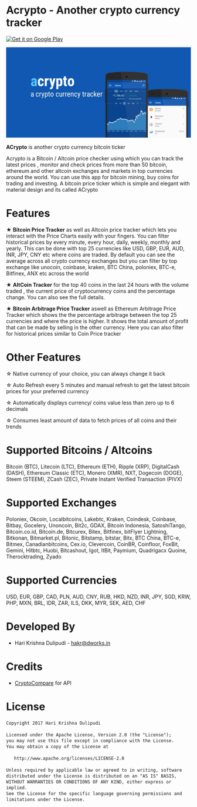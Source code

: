 Acrypto - Another crypto currency tracker
==================================
[<img alt="Get it on Google Play" height="80" src="https://play.google.com/intl/en_us/badges/images/generic/en_badge_web_generic.png">](https://play.google.com/store/apps/details?id=dev.dworks.apps.acrypto&referrer=github)


![ACrypto](/header.jpg)

**ACrypto** is another crypto currency bitcoin ticker 

Acrypto is a Bitcoin / Altcoin price checker using which you can track the latest prices , monitor and check prices from more than 50 bitcoin, ethereum and other altcoin exchanges and markets in top currencies around the world. You can use this app for bitcoin mining, buy coins for trading and investing. A bitcoin price ticker which is simple and elegant with material design and its called ACrypto

Features
========
★ **Bitcoin Price Tracker** as well as Altcoin price tracker which lets you interact with the Price Charts easily with your fingers. You can filter historical prices by every minute, every hour, daily, weekly, monthly and yearly. This can be done with top 25 currencies like USD, GBP, EUR, AUD, INR, JPY, CNY etc where coins are traded. By default you can see the average across all crypto currency exchanges but you can filter by top exchange like unocoin, coinbase, kraken, BTC China, poloniex, BTC-e, Bitfinex, ANX etc across the world

★ **AltCoin Tracker** for the top 40 coins in the last 24 hours with the volume traded , the current price of cryptocurrency coins and the percentage change. You can also see the full details.

★ **Bitcoin Arbitrage Price Tracker** aswell as Ethereum Arbitrage Price Tracker which shows the the percentage arbitrage between the top 25 currencies and where the price is higher. It shows the total amount of profit that can be made by selling in the other currency. Here you can also filter for historical prices similar to Coin Price tracker


Other Features
==============
☆ Native currency of your choice, you can always change it back

☆ Auto Refresh every 5 minutes and manual refresh to get the latest bitcoin prices for your preferred currency

☆ Automatically displays currency/ coins value less than zero up to 6 decimals 

☆ Consumes least amount of data to fetch prices of all coins and their trends

Supported Bitcoins / Altcoins
=============================
Bitcoin (BTC), Litecoin (LTC), Ethereum (ETH), Ripple (XRP), DigitalCash (DASH), Ethereum Classic (ETC), Monero (XMR), NXT, Dogecoin (DOGE), Steem (STEEM), ZCash (ZEC), Private Instant Verified Transaction (PIVX)

Supported Exchanges
===================
Poloniex, Okcoin, Localbitcoins, Lakebtc, Kraken, Coindesk, Coinbase, Bitbay, Gocelery, Unoncoin, Bit2c, GDAX, Bitcoin Indonesia, SatoshiTango, Bitcoin.co.id, Bitcoin.de, Bitcurex, Bitex, Bitfinex, bitFlyer Lightning, Bitkonan, Bitmarket.pl, Bitonic, Bitstamp, bitstar, Bitx, BTC China, BTC-e, Bitmex, Canadianbitcoins, Cex.io, Clevercoin, CoinBR, Coinfloor, FoxBit, Gemini, Hitbtc, Huobi, Bitcashout, Igot, ItBit, Paymium, Quadrigacx Quoine, Therocktrading, Zyado


Supported Currencies
====================
USD, EUR, GBP, CAD, PLN, AUD, CNY, RUB, HKD, NZD, INR, JPY, SGD, KRW, PHP, MXN, BRL, IDR, ZAR, ILS, DKK, MYR, SEK, AED, CHF


Developed By
============

* Hari Krishna Dulipudi - <hakr@dworks.in>

Credits
============

* [CryptoCompare](https://www.cryptocompare.com) for API

License
=======

    Copyright 2017 Hari Krishna Dulipudi

    Licensed under the Apache License, Version 2.0 (the "License");
    you may not use this file except in compliance with the License.
    You may obtain a copy of the License at

       http://www.apache.org/licenses/LICENSE-2.0

    Unless required by applicable law or agreed to in writing, software
    distributed under the License is distributed on an "AS IS" BASIS,
    WITHOUT WARRANTIES OR CONDITIONS OF ANY KIND, either express or implied.
    See the License for the specific language governing permissions and
    limitations under the License.

